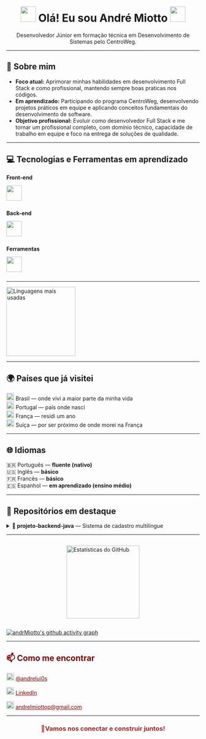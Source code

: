 
<h1 align="center">
  <img src="https://i.gifer.com/ZNec.gif" width="40"/> 
  Olá! Eu sou André Miotto 
  <img src="https://i.gifer.com/ZNec.gif" width="40"/>
</h1>
<p align="center">
Desenvolvedor Júnior em formação técnica em Desenvolvimento de Sistemas pelo CentroWeg.
</p>


---

<h2>🧠 Sobre mim</h2>

- <strong>Foco atual:</strong> Aprimorar minhas habilidades em desenvolvimento Full Stack e como profissional, mantendo sempre boas praticas nos códigos. 
- <strong>Em aprendizado:</strong> Participando do programa CentroWeg, desenvolvendo projetos práticos em equipe e aplicando conceitos fundamentais do desenvolvimento de software.  
- <strong>Objetivo profissional:</strong> Evoluir como desenvolvedor Full Stack e me tornar um profissional completo, com domínio técnico, capacidade de trabalho em equipe e foco na entrega de soluções de qualidade. 

---

<h2>💻 Tecnologias e Ferramentas em aprendizado</h2>

<div style="margin-bottom: 24px;">
  <strong style="display: block; margin-bottom: 12px;">Front-end</strong>
  <div>
    <img src="https://skillicons.dev/icons?i=html,css,js" height="40" />
  </div>
</div>

<div style="margin-bottom: 24px;">
  <strong style="display: block; margin-bottom: 12px;">Back-end</strong>
  <div>
    <img src="https://skillicons.dev/icons?i=java,mysql,cpp,python" height="40" />
  </div>
</div>

<div style="margin-bottom: 24px;">
  <strong style="display: block; margin-bottom: 12px;">Ferramentas</strong>
  <div>
    <img src="https://skillicons.dev/icons?i=git,vscode,eclipse,figma" height="40" />
  </div>
</div>
    
---  
<div>
  <img 
    height="180em" 
    src="https://github-readme-stats.vercel.app/api/top-langs/?username=andrMiotto&layout=compact&title_color=800000&text_color=ffffff&bg_color=000000" 
    alt="Linguagens mais usadas"
  />
</div>
  </div>
</div>

---

<h2>🌍 Países que já visitei</h2>

<img src="https://flagcdn.com/w40/br.png" width="20"/> Brasil — onde vivi a maior parte da minha vida  
<img src="https://flagcdn.com/w40/pt.png" width="20"/> Portugal — país onde nasci  
<img src="https://flagcdn.com/w40/fr.png" width="20"/> França — residi um ano <br>
<img src="https://flagcdn.com/w40/ch.png" width="20"/> Suíça — por ser próximo de onde morei na França

---

<h2>🌐 Idiomas</h2>

🇧🇷 Português — <strong>fluente (nativo)</strong>  
🇺🇸 Inglês — <strong>básico</strong>  
🇫🇷 Francês — <strong>básico</strong>  
🇪🇸 Espanhol — <strong>em aprendizado (ensino médio)</strong>

---

<h2>📂 Repositórios em destaque</h2>

<details>
  <summary><strong>🔹 projeto-backend-java</strong> — Sistema de cadastro multilíngue</summary>
  <ul>
    <li>🛠 Cadastro e gerenciamento de manuais</li>
    <li>🌐 Suporte a Português, Inglês, Espanhol, Francês e Alemão</li>
    <li>🔐 Banco de dados com segurança</li>
    <li>📁 Repositório: <a href="https://github.com/CaduBraga/WegOne">github.com/CaduBraga/WegOne</a></li>
  </ul>
</details>

---

<div style="display: flex; justify-content: center; gap: 10px; flex-wrap: wrap;">

  <img 
    height="190em" 
    src="https://github-readme-stats.vercel.app/api?username=andrMiotto&show_icons=true&title_color=800000&text_color=ffffff&icon_color=8B0000&bg_color=000000" 
    alt="Estatísticas do GitHub"
  />

</div>

[![andrMiotto's github activity graph](https://github-readme-activity-graph.vercel.app/graph?username=andrMiotto&bg_color=000000&color=ffffff&line=800000&point=800000&area=true&hide_border=true)](https://github.com/andrMiotto/github-readme-activity-graph)


---

<h2 style="color:#800000">📫 Como me encontrar</h2>

<p>
  <img src="https://cdn-icons-png.flaticon.com/512/2111/2111463.png" width="20"/> 
  <a href="https://www.instagram.com/andrelui0s" style="color:#800000">@andrelui0s</a>  
</p>

<p>
  <img src="https://cdn.jsdelivr.net/gh/devicons/devicon/icons/linkedin/linkedin-original.svg" width="20"/> 
  <a href="https://www.linkedin.com/in/seulinkedin" style="color:#800000">LinkedIn</a>  
</p>



<p>
  <img src="https://cdn-icons-png.flaticon.com/512/732/732200.png" width="20"/> 
  <a href="mailto:andrelmiottop@gmail.com" style="color:#800000">andrelmiottop@gmail.com</a>
</p>

---

<h3 align="center" style="color:#B22222">🔱Vamos nos conectar e construir juntos!</h3>
